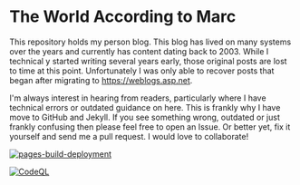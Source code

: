 # The World According to Marc

This repository holds my person blog. This blog has lived on many systems over the years and currently has content dating back to 2003. While I technical y started writing several years early, those original posts are lost to time at this point. Unfortunately I was only able to recover posts that began after migrating to https://weblogs.asp.net. 

I'm always interest in hearing from readers, particularly where I have technical errors or outdated guidance on here. This is frankly why I have move to GitHub and Jekyll. If you see something wrong, outdated or just frankly confusing then please feel free to open an Issue. Or better yet, fix it yourself and send me a pull request. I would love to collaborate!


[![pages-build-deployment](https://github.com/mlafleur/mlafleur.github.io/actions/workflows/pages/pages-build-deployment/badge.svg)](https://github.com/mlafleur/mlafleur.github.io/actions/workflows/pages/pages-build-deployment)

[![CodeQL](https://github.com/mlafleur/mlafleur.github.io/actions/workflows/codeql-analysis.yml/badge.svg)](https://github.com/mlafleur/mlafleur.github.io/actions/workflows/codeql-analysis.yml)